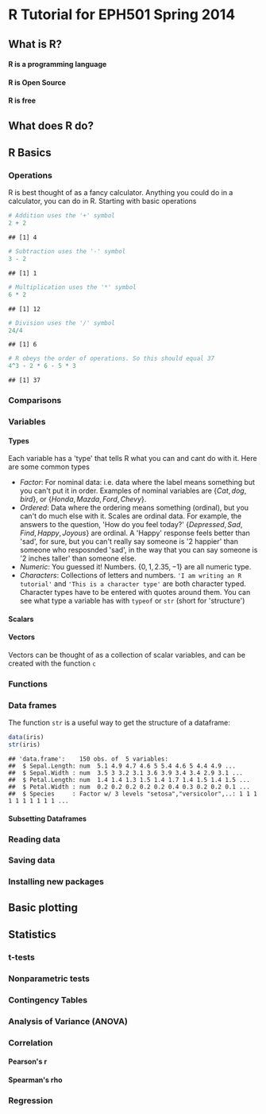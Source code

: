 R Tutorial for EPH501 Spring 2014
========================================================

What is R?
-----
#### R is a programming language
#### R is Open Source
#### R is free

What does R do?
-----

R Basics
-----
### Operations
R is best thought of as a fancy calculator. Anything you could do in a calculator, you can do in R. Starting with basic operations

```r
# Addition uses the '+' symbol
2 + 2
```

```
## [1] 4
```

```r
# Subtraction uses the '-' symbol
3 - 2
```

```
## [1] 1
```

```r
# Multiplication uses the '*' symbol
6 * 2
```

```
## [1] 12
```

```r
# Division uses the '/' symbol
24/4
```

```
## [1] 6
```

```r
# R obeys the order of operations. So this should equal 37
4^3 - 2 * 6 - 5 * 3
```

```
## [1] 37
```

### Comparisons

### Variables
#### Types
Each variable has a 'type' that tells R what you can and cant do with it. Here are some common types
* _Factor_: For nominal data: i.e. data where the label means something but you can't put it in order. Examples of nominal variables are $\{Cat, dog, bird\}$, or $\{Honda,Mazda,Ford,Chevy\}$.
* _Ordered_: Data where the ordering means something (ordinal), but you can't do much else with it. Scales are ordinal data. For example, the answers to the question, 'How do you feel today?' $\{Depressed,Sad,Find,Happy,Joyous\}$ are ordinal. A 'Happy' response feels better than 'sad', for sure, but you can't really say someone is '2 happier' than someone who resposnded 'sad', in the way that you can say someone is '2 inches taller' than someone else.
* _Numeric_: You guessed it! Numbers. $\{0,1,2.35,-1\}$ are all numeric type.
* _Characters_: Collections of letters and numbers. `'I am writing an R tutorial'` and `'This is a character type'` are both character typed. Character types have to be entered with quotes around them.
You can see what type a variable has with `typeof` or `str` (short for 'structure')

#### Scalars
#### Vectors
Vectors can be thought of as a collection of scalar variables, and can be created with the function `c`
### Functions
### Data frames
The function `str` is a useful way to get the structure of a dataframe: 

```r
data(iris)
str(iris)
```

```
## 'data.frame':	150 obs. of  5 variables:
##  $ Sepal.Length: num  5.1 4.9 4.7 4.6 5 5.4 4.6 5 4.4 4.9 ...
##  $ Sepal.Width : num  3.5 3 3.2 3.1 3.6 3.9 3.4 3.4 2.9 3.1 ...
##  $ Petal.Length: num  1.4 1.4 1.3 1.5 1.4 1.7 1.4 1.5 1.4 1.5 ...
##  $ Petal.Width : num  0.2 0.2 0.2 0.2 0.2 0.4 0.3 0.2 0.2 0.1 ...
##  $ Species     : Factor w/ 3 levels "setosa","versicolor",..: 1 1 1 1 1 1 1 1 1 1 ...
```

#### Subsetting Dataframes
### Reading data
### Saving data
### Installing new packages

Basic plotting 
-----

Statistics
-----

### t-tests
### Nonparametric tests
### Contingency Tables
### Analysis of Variance (ANOVA)
### Correlation
#### Pearson's r
#### Spearman's rho
### Regression 
